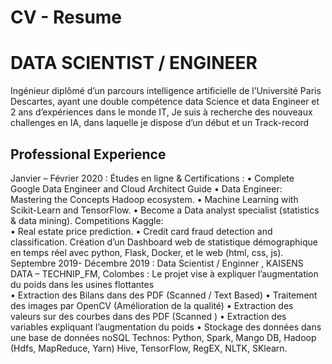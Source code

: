 # CV - Resume 
# DATA SCIENTIST / ENGINEER 
Ingénieur diplômé d’un parcours intelligence artificielle de l’Université Paris Descartes, ayant une double compétence data Science et data Engineer et 2 ans d’expériences dans le monde IT, Je suis à recherche des nouveaux challenges en IA, dans laquelle je dispose d’un début et un Track-record

## Professional Experience
  Janvier – Février 2020 :
Études en ligne & Certifications :
    • Complete Google Data Engineer and Cloud Architect Guide
    • Data Engineer: Mastering the Concepts Hadoop ecosystem.
    • Machine Learning with Scikit-Learn and TensorFlow.
    • Become a Data analyst specialist (statistics & data mining).
  Competitions Kaggle:   
    • Real estate price prediction.
    • Credit card fraud detection and classification.
Création d’un Dashboard web de statistique démographique en temps réel avec python, Flask, Docker, et le web (html, css, js).
   Septembre 2019- Décembre 2019 :
Data Scientist / Enginner , KAISENS DATA – TECHNIP_FM, Colombes :
   Le projet vise à expliquer l’augmentation du poids dans les usines flottantes             
    • Extraction des Bilans dans des PDF (Scanned / Text Based)
    • Traitement des images par OpenCV (Amélioration de la qualité)
    • Extraction des valeurs sur des courbes dans des PDF (Scanned )
    • Extraction des variables expliquant l’augmentation du poids 
    • Stockage des données dans une base de données noSQL
          Technos: Python, Spark, Mango DB, Hadoop (Hdfs, MapReduce, Yarn)
          Hive, TensorFlow, RegEX, NLTK, SKlearn.
